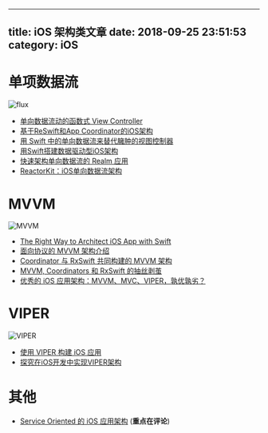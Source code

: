 
---
title: iOS 架构类文章
date: 2018-09-25 23:51:53
category: iOS
---

    
# 单项数据流

![flux](https://facebook.github.io/flux/img/flux-simple-f8-diagram-with-client-action-1300w.png)

- [单向数据流动的函数式 View Controller](https://onevcat.com/2017/07/state-based-viewcontroller/)
- [基于ReSwift和App Coordinator的iOS架构](http://www.infoq.com/cn/articles/ios-arch-based-on-reswift-and-app-coordinator)
- [用 Swift 中的单向数据流来替代臃肿的视图控制器](https://news.realm.io/cn/news/benji-encz-unidirectional-data-flow-swift/)
- [用Swift搭建数据驱动型iOS架构](http://www.mrpeak.cn/blog/swift-dda/)
- [快速架构单向数据流的 Realm 应用](https://news.realm.io/cn/news/unidirectional-data-flow-in-swift/)
- [ReactorKit：iOS单向数据流架构](http://www.infoq.com/cn/news/2017/05/ReactorKit-iOS-data-flow-danxian)



# MVVM
![MVVM](https://objccn.io/images/issues//issue-13/mvvm.png)

- [The Right Way to Architect iOS App with Swift
](http://limboy.me/tech/2017/06/22/the-right-way-to-ios-architecture.html)
- [面向协议的 MVVM 架构介绍](https://news.realm.io/cn/news/doios-natasha-murashev-protocol-oriented-mvvm/)
- [Coordinator 与 RxSwift 共同构建的 MVVM 架构](https://news.realm.io/cn/news/mobilization-lukasz-mroz-mvvm-coordinators-rxswift/)
- [MVVM, Coordinators 和 RxSwift 的抽丝剥茧](https://juejin.im/post/59acf7dcf265da24722fe6a1)
- [优秀的 iOS 应用架构：MVVM、MVC、VIPER，孰优孰劣？](https://news.realm.io/cn/news/krzysztof-zablocki-mDevCamp-ios-architecture-mvvm-mvc-viper/)

# VIPER 
![VIPER](https://objccn.io/images/issues/issue-13/2014-06-07-viper-wireframe.png)

- [使用 VIPER 构建 iOS 应用](https://objccn.io/issue-13-5/)
- [探究在iOS开发中实现VIPER架构](https://github.com/TangentW/TanVIPER)

# 其他
- [Service Oriented 的 iOS 应用架构](http://tech.glowing.com/cn/service-oriented-ios-architecture/) (**重点在评论**)